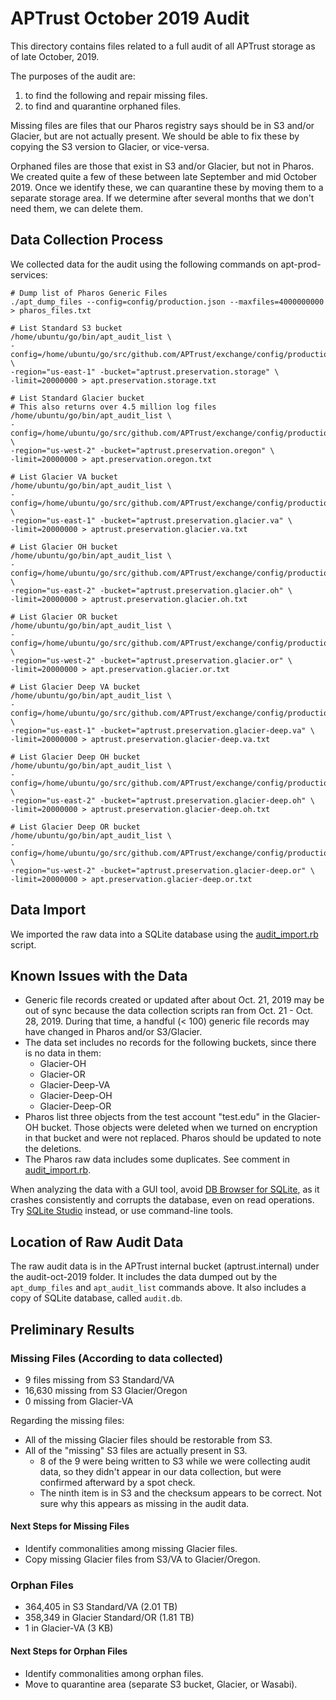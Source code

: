 # APTrust October 2019 Audit

This directory contains files related to a full audit of all APTrust storage
as of late October, 2019.

The purposes of the audit are:

1. to find the following and repair missing files.
2. to find and quarantine orphaned files.

Missing files are files that our Pharos registry says should be in S3 and/or
Glacier, but are not actually present. We should be able to fix these by copying
the S3 version to Glacier, or vice-versa.

Orphaned files are those that exist in S3 and/or Glacier, but not in Pharos. We
created quite a few of these between late September and mid October 2019. Once we
identify these, we can quarantine these by moving them to a separate storage area.
If we determine after several months that we don't need them, we can delete them.

## Data Collection Process

We collected data for the audit using the following commands on apt-prod-services:

```
# Dump list of Pharos Generic Files
./apt_dump_files --config=config/production.json --maxfiles=4000000000 > pharos_files.txt

# List Standard S3 bucket
/home/ubuntu/go/bin/apt_audit_list \
-config=/home/ubuntu/go/src/github.com/APTrust/exchange/config/production.json \
-region="us-east-1" -bucket="aptrust.preservation.storage" \
-limit=20000000 > apt.preservation.storage.txt

# List Standard Glacier bucket
# This also returns over 4.5 million log files
/home/ubuntu/go/bin/apt_audit_list \
-config=/home/ubuntu/go/src/github.com/APTrust/exchange/config/production.json \
-region="us-west-2" -bucket="aptrust.preservation.oregon" \
-limit=20000000 > apt.preservation.oregon.txt

# List Glacier VA bucket
/home/ubuntu/go/bin/apt_audit_list \
-config=/home/ubuntu/go/src/github.com/APTrust/exchange/config/production.json \
-region="us-east-1" -bucket="aptrust.preservation.glacier.va" \
-limit=20000000 > aptrust.preservation.glacier.va.txt

# List Glacier OH bucket
/home/ubuntu/go/bin/apt_audit_list \
-config=/home/ubuntu/go/src/github.com/APTrust/exchange/config/production.json \
-region="us-east-2" -bucket="aptrust.preservation.glacier.oh" \
-limit=20000000 > aptrust.preservation.glacier.oh.txt

# List Glacier OR bucket
/home/ubuntu/go/bin/apt_audit_list \
-config=/home/ubuntu/go/src/github.com/APTrust/exchange/config/production.json \
-region="us-west-2" -bucket="aptrust.preservation.glacier.or" \
-limit=20000000 > apt.preservation.glacier.or.txt

# List Glacier Deep VA bucket
/home/ubuntu/go/bin/apt_audit_list \
-config=/home/ubuntu/go/src/github.com/APTrust/exchange/config/production.json \
-region="us-east-1" -bucket="aptrust.preservation.glacier-deep.va" \
-limit=20000000 > aptrust.preservation.glacier-deep.va.txt

# List Glacier Deep OH bucket
/home/ubuntu/go/bin/apt_audit_list \
-config=/home/ubuntu/go/src/github.com/APTrust/exchange/config/production.json \
-region="us-east-2" -bucket="aptrust.preservation.glacier-deep.oh" \
-limit=20000000 > aptrust.preservation.glacier-deep.oh.txt

# List Glacier Deep OR bucket
/home/ubuntu/go/bin/apt_audit_list \
-config=/home/ubuntu/go/src/github.com/APTrust/exchange/config/production.json \
-region="us-west-2" -bucket="aptrust.preservation.glacier-deep.or" \
-limit=20000000 > apt.preservation.glacier-deep.or.txt
```

## Data Import

We imported the raw data into a SQLite database using the [audit_import.rb](audit_import.rb) script.

## Known Issues with the Data

* Generic file records created or updated after about Oct. 21, 2019 may be out of sync because the data collection scripts ran from Oct. 21 - Oct. 28, 2019. During that time, a handful (< 100) generic file records may have changed in Pharos and/or S3/Glacier.
* The data set includes no records for the following buckets, since there is no data in them:
  * Glacier-OH
  * Glacier-OR
  * Glacier-Deep-VA
  * Glacier-Deep-OH
  * Glacier-Deep-OR
* Pharos list three objects from the test account "test.edu" in the Glacier-OH bucket. Those objects were deleted when we turned on encryption in that bucket and were not replaced. Pharos should be updated to note the deletions.
* The Pharos raw data includes some duplicates. See comment in [audit_import.rb](audit_import.rb).

When analyzing the data with a GUI tool, avoid [DB Browser for SQLite](https://sqlitebrowser.org/dl/), as it crashes consistently and corrupts the database, even on read operations. Try [SQLite Studio](https://sqlitestudio.pl/) instead, or use command-line tools.

## Location of Raw Audit Data

The raw audit data is in the APTrust internal bucket (aptrust.internal) under the audit-oct-2019 folder. It includes the data dumped out by the `apt_dump_files` and `apt_audit_list` commands above. It also includes a copy of SQLite database, called `audit.db`.

## Preliminary Results

### Missing Files (According to data collected)

* 9 files missing from S3 Standard/VA
* 16,630 missing from S3 Glacier/Oregon
* 0 missing from Glacier-VA

Regarding the missing files:

* All of the missing Glacier files should be restorable from S3.
* All of the "missing" S3 files are actually present in S3.
  * 8 of the 9 were being written to S3 while we were collecting audit data,
    so they didn't appear in our data collection, but were confirmed afterward
    by a spot check.
  * The ninth item is in S3 and the checksum appears to be correct. Not sure
    why this appears as missing in the audit data.

#### Next Steps for Missing Files

* Identify commonalities among missing Glacier files.
* Copy missing Glacier files from S3/VA to Glacier/Oregon.

### Orphan Files

* 364,405 in S3 Standard/VA (2.01 TB)
* 358,349 in Glacier Standard/OR (1.81 TB)
* 1 in Glacier-VA (3 KB)

#### Next Steps for Orphan Files

* Identify commonalities among orphan files.
* Move to quarantine area (separate S3 bucket, Glacier, or Wasabi).
